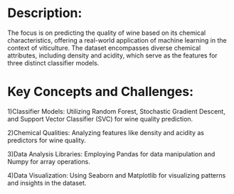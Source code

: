 # Description:


The focus is on predicting the quality of wine based on its chemical characteristics, offering a
real-world application of machine learning in the context of viticulture. The dataset
encompasses diverse chemical attributes, including density and acidity, which serve as the
features for three distinct classifier models.


# Key Concepts and Challenges:

1)Classifier Models: Utilizing Random Forest, Stochastic Gradient Descent, and Support
Vector Classifier (SVC) for wine quality prediction.

2)Chemical Qualities: Analyzing features like density and acidity as predictors for wine quality.

3)Data Analysis Libraries: Employing Pandas for data manipulation and Numpy for array
operations.

4)Data Visualization: Using Seaborn and Matplotlib for visualizing patterns and insights in the
dataset.
